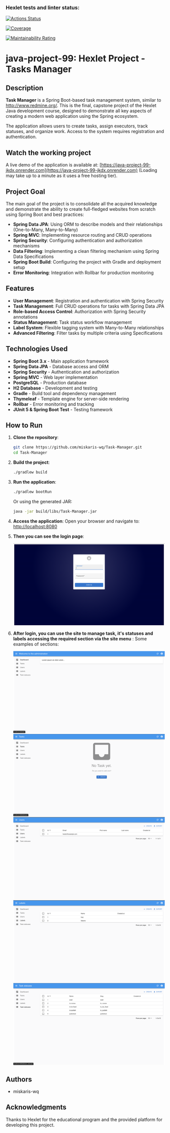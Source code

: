 ### Hexlet tests and linter status:
[![Actions Status](https://github.com/miskaris-wq/java-project-99/actions/workflows/hexlet-check.yml/badge.svg)](https://github.com/miskaris-wq/java-project-99/actions)

[![Coverage](https://sonarcloud.io/api/project_badges/measure?project=miskaris-wq_java-project-99&metric=coverage)](https://sonarcloud.io/summary/new_code?id=miskaris-wq_java-project-99)

[![Maintainability Rating](https://sonarcloud.io/api/project_badges/measure?project=miskaris-wq_java-project-99&metric=sqale_rating)](https://sonarcloud.io/summary/new_code?id=miskaris-wq_java-project-99)
# java-project-99: Hexlet Project - Tasks Manager

## Description

**Task Manager** is a Spring Boot-based task management system, similar to http://www.redmine.org/. This is the final, capstone project of the Hexlet Java development course, designed to demonstrate all key aspects of creating a modern web application using the Spring ecosystem.

The application allows users to create tasks, assign executors, track statuses, and organize work. Access to the system requires registration and authentication.

## Watch the working project

A live demo of the application is available at: [https://java-project-99-jkdx.onrender.com](https://java-project-99-jkdx.onrender.com) (Loading may take up to a minute as it uses a free hosting tier).

## Project Goal

The main goal of the project is to consolidate all the acquired knowledge and demonstrate the ability to create full-fledged websites from scratch using Spring Boot and best practices:

*   **Spring Data JPA**: Using ORM to describe models and their relationships (One-to-Many, Many-to-Many)
*   **Spring MVC**: Implementing resource routing and CRUD operations
*   **Spring Security**: Configuring authentication and authorization mechanisms
*   **Data Filtering**: Implementing a clean filtering mechanism using Spring Data Specifications
*   **Spring Boot Build**: Configuring the project with Gradle and deployment setup
*   **Error Monitoring**: Integration with Rollbar for production monitoring

## Features

*   **User Management**: Registration and authentication with Spring Security
*   **Task Management**: Full CRUD operations for tasks with Spring Data JPA
*   **Role-based Access Control**: Authorization with Spring Security annotations
*   **Status Management**: Task status workflow management
*   **Label System**: Flexible tagging system with Many-to-Many relationships
*   **Advanced Filtering**: Filter tasks by multiple criteria using Specifications

## Technologies Used

*   **Spring Boot 3.x** - Main application framework
*   **Spring Data JPA** - Database access and ORM
*   **Spring Security** - Authentication and authorization
*   **Spring MVC** - Web layer implementation
*   **PostgreSQL** - Production database
*   **H2 Database** - Development and testing
*   **Gradle** - Build tool and dependency management
*   **Thymeleaf** - Template engine for server-side rendering
*   **Rollbar** - Error monitoring and tracking
*   **JUnit 5 & Spring Boot Test** - Testing framework

## How to Run

1.  **Clone the repository**:
    ```bash
    git clone https://github.com/miskaris-wq/Task-Manager.git
    cd Task-Manager
    ```

2. **Build the project**:
    ```bash
    ./gradlew build
    ```

3. **Run the application**:
    ```bash
    ./gradlew bootRun
    ```
    Or using the generated JAR:
    ```bash
    java -jar build/libs/Task-Manager.jar
    ```

4. **Access the application**:
    Open your browser and navigate to: [http://localhost:8080](http://localhost:8080)

5. **Then you can see the login page**:

   ![](/photos/photo_1.png)

6. **After login, you can use the site to manage task, it's statuses and labels accessing the required section via the site menu** :
    Some examples of sections:

   ![](/photos/main_page.png)
   ![](/photos/tasks.png)
   ![](/photos/users.png)
   ![](/photos/labels.png)
   ![](/photos/statuses.png)
    
## Authors

*   miskaris-wq

## Acknowledgments

Thanks to Hexlet for the educational program and the provided platform for developing this project.